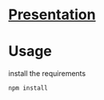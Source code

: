# [Presentation](https://www.canva.com/design/DAFveOwdZuU/rNj5vJApyQTcbVI0MZxhlQ/edit?utm_content=DAFveOwdZuU&utm_campaign=designshare&utm_medium=link2&utm_source=sharebutton)

# Usage
install the requirements
```bash
npm install
```